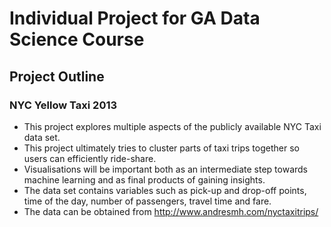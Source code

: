 # Individual Project for GA Data Science Course
## Project Outline
### NYC Yellow Taxi 2013
* This project explores multiple aspects of the publicly available NYC Taxi data set.
* This project ultimately tries to cluster parts of taxi trips together so users can efficiently ride-share.
* Visualisations will be important both as an intermediate step towards machine learning and as final products of gaining insights.
* The data set contains variables such as pick-up and drop-off points, time of the day, number of passengers, travel time and fare.
* The data can be obtained from http://www.andresmh.com/nyctaxitrips/

